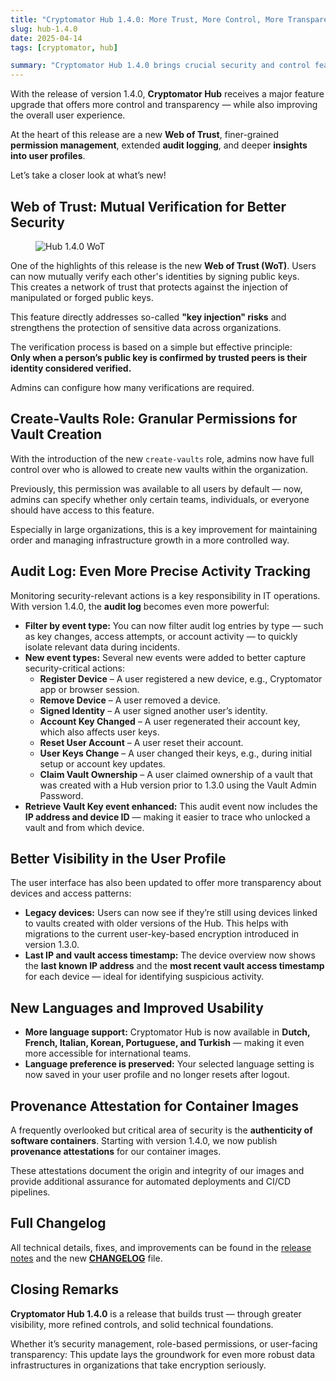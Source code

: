 ```yaml
---
title: "Cryptomator Hub 1.4.0: More Trust, More Control, More Transparency"
slug: hub-1.4.0
date: 2025-04-14
tags: [cryptomator, hub]

summary: "Cryptomator Hub 1.4.0 brings crucial security and control features for organizations with Web of Trust, granular roles, extended audit log and more transparency."
---
```


With the release of version 1.4.0, **Cryptomator Hub** receives a major feature upgrade that offers more control and transparency — while also improving the overall user experience.

At the heart of this release are a new **Web of Trust**, finer-grained **permission management**, extended **audit logging**, and deeper **insights into user profiles**.

Let’s take a closer look at what’s new!

## Web of Trust: Mutual Verification for Better Security

<figure class="text-center">
  <img class="inline-block rounded-sm" src="/img/blog/hub-1.4.0.png" alt="Hub 1.4.0 WoT" />
</figure>

One of the highlights of this release is the new **Web of Trust (WoT)**. Users can now mutually verify each other's identities by signing public keys.  
This creates a network of trust that protects against the injection of manipulated or forged public keys.

This feature directly addresses so-called **"key injection" risks** and strengthens the protection of sensitive data across organizations.

The verification process is based on a simple but effective principle:  
**Only when a person’s public key is confirmed by trusted peers is their identity considered verified.**

Admins can configure how many verifications are required.

## Create-Vaults Role: Granular Permissions for Vault Creation

With the introduction of the new `create-vaults` role, admins now have full control over who is allowed to create new vaults within the organization.

Previously, this permission was available to all users by default — now, admins can specify whether only certain teams, individuals, or everyone should have access to this feature.

Especially in large organizations, this is a key improvement for maintaining order and managing infrastructure growth in a more controlled way.

## Audit Log: Even More Precise Activity Tracking

Monitoring security-relevant actions is a key responsibility in IT operations. With version 1.4.0, the **audit log** becomes even more powerful:

- **Filter by event type:** You can now filter audit log entries by type — such as key changes, access attempts, or account activity — to quickly isolate relevant data during incidents.
- **New event types:** Several new events were added to better capture security-critical actions:
  - **Register Device** – A user registered a new device, e.g., Cryptomator app or browser session.
  - **Remove Device** – A user removed a device.
  - **Signed Identity** – A user signed another user’s identity.
  - **Account Key Changed** – A user regenerated their account key, which also affects user keys.
  - **Reset User Account** – A user reset their account.
  - **User Keys Change** – A user changed their keys, e.g., during initial setup or account key updates.
  - **Claim Vault Ownership** – A user claimed ownership of a vault that was created with a Hub version prior to 1.3.0 using the Vault Admin Password.
- **Retrieve Vault Key event enhanced:** This audit event now includes the **IP address and device ID** — making it easier to trace who unlocked a vault and from which device.

## Better Visibility in the User Profile

The user interface has also been updated to offer more transparency about devices and access patterns:

- **Legacy devices:** Users can now see if they’re still using devices linked to vaults created with older versions of the Hub. This helps with migrations to the current user-key-based encryption introduced in version 1.3.0.
- **Last IP and vault access timestamp:** The device overview now shows the **last known IP address** and the **most recent vault access timestamp** for each device — ideal for identifying suspicious activity.

## New Languages and Improved Usability

- **More language support:** Cryptomator Hub is now available in **Dutch, French, Italian, Korean, Portuguese, and Turkish** — making it even more accessible for international teams.
- **Language preference is preserved:** Your selected language setting is now saved in your user profile and no longer resets after logout.

## Provenance Attestation for Container Images

A frequently overlooked but critical area of security is the **authenticity of software containers**. Starting with version 1.4.0, we now publish **provenance attestations** for our container images.

These attestations document the origin and integrity of our images and provide additional assurance for automated deployments and CI/CD pipelines.

## Full Changelog

All technical details, fixes, and improvements can be found in the [release notes](https://github.com/cryptomator/hub/releases/tag/1.4.0) and the new [**CHANGELOG**](https://github.com/cryptomator/hub/blob/1.4.0/CHANGELOG.md) file.

## Closing Remarks

**Cryptomator Hub 1.4.0** is a release that builds trust — through greater visibility, more refined controls, and solid technical foundations.

Whether it’s security management, role-based permissions, or user-facing transparency: This update lays the groundwork for even more robust data infrastructures in organizations that take encryption seriously.
